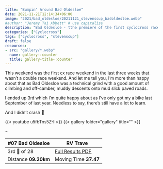 ```yaml
---
title: "Bumpin' Around Bad Oldesloe"
date: 2021-11-21T12:14:34+06:00
image: "2021/bad_oldesloe/20211121_stevenscup_badoldesloe.webp"
#author: "Jeremy Tai Abbett" # use capitalize
description: "Bad Oldesloe - tthe premiere of the first cyclocross race in Bad Oldesloe."
categories: ["Cyclocross"]
tags: ["cyclocross", "stevenscup"]
draft: false
resources: 
- src: "gallery/*.webp"
  name: gallery-:counter
  title: gallery-title-:counter
---
```


This weekend was the first cx race weekend in the last three weeks that wasn’t a double race weekend. And let me tell you, I’m more than happy about that as Bad Oldesloe was a technical grind with a good amount of climbing and off-camber, muddy descents onto mud slick paved roads.

I ended up 3rd which I’m quite happy about as I’ve only got my a bike last September of last year. Needless to say, there’s still have a lot to learn.

And I didn’t crash 🤞

{{< youtube u5fbTns5Z-I >}}
{{< gallery folder="gallery" title="" >}}

 ¬ 

| #07 Bad Oldesloe| RV Trave |
| ----------- | ----------- |
| 3rd 🥉 of 28 | [Full Results PDF](https://cxneu.florian-neubauer.de/images/2021/erg/20211121_07_oldesloe_te.pdf) |
| Distance **09.20km** | Moving Time **37.47** |